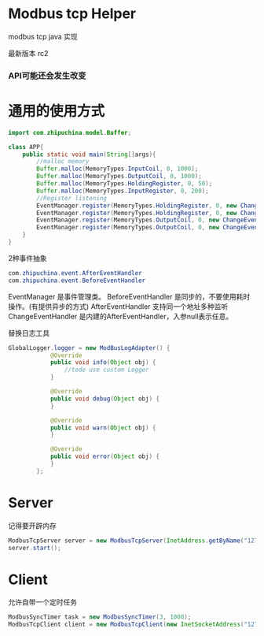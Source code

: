# Modbus tcp Helper
modbus tcp java 实现

最新版本 rc2

### API可能还会发生改变

# 通用的使用方式
```java
import com.zhipuchina.model.Buffer;

class APP{
    public static void main(String[]args){
        //malloc memory
        Buffer.malloc(MemoryTypes.InputCoil, 0, 1000);
        Buffer.malloc(MemoryTypes.OutputCoil, 0, 1000);
        Buffer.malloc(MemoryTypes.HoldingRegister, 0, 50);
        Buffer.malloc(MemoryTypes.InputRegister, 0, 200);
        //Register listening
        EventManager.register(MemoryTypes.HoldingRegister, 0, new ChangeEventHandler(0, 1, () -> System.err.println("0 to 1")));
        EventManager.register(MemoryTypes.HoldingRegister, 0, new ChangeEventHandler(1, 2, () -> System.err.println("1 to 2")));
        EventManager.register(MemoryTypes.OutputCoil, 0, new ChangeEventHandler(false, true, () -> System.out.println("open")));
        EventManager.register(MemoryTypes.OutputCoil, 0, new ChangeEventHandler(true, false, () -> System.out.println("close")));
    }
}
```
2种事件抽象
```java
com.zhipuchina.event.AfterEventHandler
com.zhipuchina.event.BeforeEventHandler
```
EventManager 是事件管理类。
BeforeEventHandler 是同步的，不要使用耗时操作。(有提供异步的方式)
AfterEventHandler 支持同一个地址多种监听
ChangeEventHandler 是内建的AfterEventHandler，入参null表示任意。

替换日志工具
```java
GlobalLogger.logger = new ModBusLogAdapter() {
            @Override
            public void info(Object obj) {
                //todo use custom Logger
            }

            @Override
            public void debug(Object obj) {
            }

            @Override
            public void warn(Object obj) {
            }

            @Override
            public void error(Object obj) {
            }
        };
```

# Server
记得要开辟内存
```java
ModbusTcpServer server = new ModbusTcpServer(InetAddress.getByName("127.0.0.1"), 8888);
server.start();
```

# Client
允许自带一个定时任务
```java
ModbusSyncTimer task = new ModbusSyncTimer(3, 1000);
ModbusTcpClient client = new ModbusTcpClient(new InetSocketAddress("127.0.0.1", 8888), 1, task, null);
```

